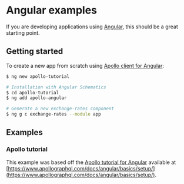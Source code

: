 # Angular examples

If you are developing applications using [Angular](https://angular.io), this should be a great starting point.

## Getting started

To create a new app from scratch using [Apollo client for Angular](https://www.apollographql.com/docs/angular/):

```sh
$ ng new apollo-tutorial

# Installation with Angular Schematics
$ cd apollo-tutorial
$ ng add apollo-angular

# Generate a new exchange-rates component
$ ng g c exchange-rates --module app

```

## Examples

### Apollo tutorial

This example was based off the [Apollo tutorial for Angular](https://www.apollographql.com/docs/angular/basics/setup/) available at [https://www.apollographql.com/docs/angular/basics/setup/](https://www.apollographql.com/docs/angular/basics/setup/).

